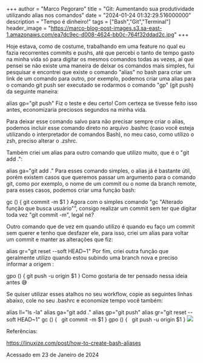 +++
  author = "Marco Pegoraro"
  title = "Git: Aumentando sua produtividade utilizando alias nos comandos"
  date = "2024-01-24 01:32:29.516000000"
  description = "Tempo é dinheiro!"
  tags = ["Bash","Git","Terminal"] 
  header_image = "https://marco-blog-post-images.s3.sa-east-1.amazonaws.com/ea7dc9ec-d008-4624-bb0c-764f32ddad2c.jpg"
+++
  
Hoje estava, como de costume, trabalhando em uma feature no qual eu fazia recorrentes commits e pushs, até que percebi o tanto de tempo gasto na minha vida só para digitar os mesmos comandos todas as vezes, ai que pensei se não existe uma maneira de deixar os comandos mais simples, fui pesquisar e encontrei que existe o comando "alias" no bash para criar um link de um comando para outro, por exemplo, podemos criar uma alias para o comando git push ser executado se rodarmos o comando "gp" (git push) da seguinte maneira:

alias gp="git push"
Fiz o teste e deu certo! Com certeza se tivesse feito isso antes, economizaria preciosos segundos na minha vida.

Para deixar esse comando salvo para não precisar sempre criar o alias, podemos incluir esse comando direto no arquivo .bashrc (caso você esteja utilizando o interpretador de comandos Bash), no meu caso, como utilizo o zsh, preciso alterar o .zshrc.

Também criei um alias para outro comando que utilizo muito, que é o "git add .":

alias ga="git add ."
Para esses comando simples, o alias já é bastante útil, porém existem casos que queremos passar um argumento para o comando git, como por exemplo, o nome de um commit ou o nome da branch remote, para esses casos, podemos criar uma função bash:

gc () 
{
  git commit -m $1
}
Agora com o simples comando "gc "Alterado função que busca usuário"", consigo realizar um commit sem ter que digitar toda vez "git commit -m", legal né?

Outro comando que de vez em quando utilizo é quando eu faço um commit sem querer e tenho que desfazer ele, para isso, criei um alias para voltar um commit e manter as alterações que fiz:

alias gr="git reset --soft HEAD~1"
Por fim, criei outra função que geralmente utilizo quando estou subindo uma branch nova e preciso informar a origem :

gpo () 
{
  git push -u origin $1
}
Como gostaria de ter pensado nessa ideia antes 😅

Se quiser utilizar esses atalhos no seu workflow, copie as seguintes linhas abaixo, cole no seu .bashrc e economize tempo você também:

alias ll="ls -la"
alias ga="git add ."
alias gp="git push"
alias gr="git reset --soft HEAD~1"
gc ()
{
  git commit -m $1
}
gpo ()
{
  git push -u origin $1
}
![](https://marco-blog-post-images.s3.sa-east-1.amazonaws.com/ea7dc9ec-d008-4624-bb0c-764f32ddad2c.jpg)

Referências:

https://linuxize.com/post/how-to-create-bash-aliases

Acessado em 23 de Janeiro de 2024